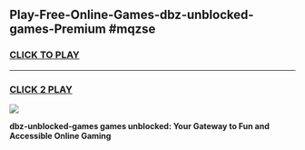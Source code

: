 
## Play-Free-Online-Games-dbz-unblocked-games-Premium #mqzse
<h3>
<a href="https://premium.freeplayer.one?title=dbz-unblocked-games&ref=8M">CLICK TO PLAY</a></h3>
<hr>

<h3>
<a href="https://premium.freeplayer.one?title=dbz-unblocked-games&ref=8M">CLICK 2 PLAY</a>
  
</h3>

<a href="https://premium.freeplayer.one?title=dbz-unblocked-games&ref=8M"><img src="https://clearcache.store/games.png"></a>


**dbz-unblocked-games games unblocked: Your Gateway to Fun and Accessible Online Gaming**
